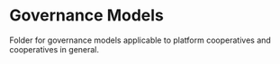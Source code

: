 # Governance Models

Folder for governance models applicable to platform cooperatives and cooperatives in general.
